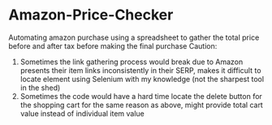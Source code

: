 # Amazon-Price-Checker
Automating amazon purchase using a spreadsheet to gather the total price before and after tax before making the final purchase
Caution:
1. Sometimes the link gathering process would break due to Amazon presents their item links inconsistently in their SERP, makes it difficult to locate element using Selenium with my knowledge (not the sharpest tool in the shed)
2. Sometimes the code would have a hard time locate the delete button for the shopping cart for the same reason as above, might provide total cart value instead of individual item value

